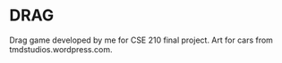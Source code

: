 # DRAG
Drag game developed by me for CSE 210 final project. Art for cars from tmdstudios.wordpress.com.
